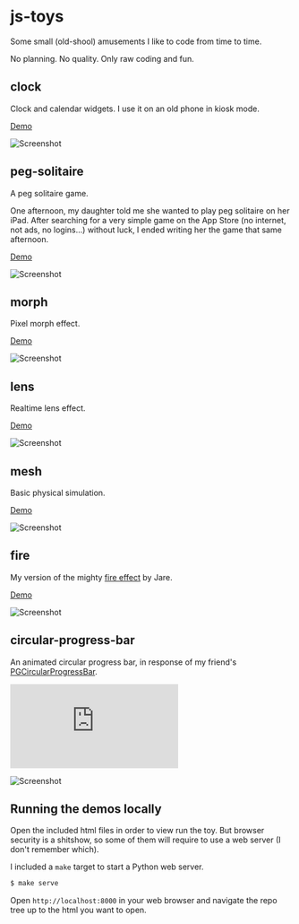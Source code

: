 # js-toys

Some small (old-shool) amusements I like to code from time to time.

No planning. No quality. Only raw coding and fun.

## clock

Clock and calendar widgets. I use it on an old phone in kiosk mode.

[Demo](https://toys.luismedel.com/clock/index.html)

![Screenshot](https://toys.luismedel.com/clock/screenshot.jpg "Screenshot")

## peg-solitaire

A peg solitaire game.

One afternoon, my daughter told me she wanted to play peg solitaire on her iPad. After searching for a very simple game on the App Store (no internet, not ads, no logins...) without luck, I ended writing her the game that same afternoon.

[Demo](https://toys.luismedel.com/peg-solitaire/index.html)

![Screenshot](https://toys.luismedel.com/peg-solitaire/screenshot.png "Screenshot")

## morph

Pixel morph effect.

[Demo](https://toys.luismedel.com/morph/index.html)

![Screenshot](https://toys.luismedel.com/morph/preview.gif "Preview")

## lens

Realtime lens effect.

[Demo](https://toys.luismedel.com/lens/index.html)

![Screenshot](https://toys.luismedel.com/lens/preview.gif "Preview")

## mesh

Basic physical simulation.

[Demo](https://toys.luismedel.com/mesh/index.html)

![Screenshot](https://toys.luismedel.com/mesh/preview.gif "Preview")

## fire

My version of the mighty [fire effect](http://www.pouet.net/prod.php?which=15071) by Jare.

[Demo](https://toys.luismedel.com/fire/index.html)

![Screenshot](https://toys.luismedel.com/fire/preview.gif "Preview")

## circular-progress-bar

An animated circular progress bar, in response of my friend's [PGCircularProgressBar](https://github.com/pablogsIO/PGCircularProgressBar).

![Screenshot](https://toys.luismedel.com/circular-progress-bar/index.html)

![Screenshot](https://toys.luismedel.com/circular-progress-bar/preview.gif "Screenshot")

## Running the demos locally

Open the included html files in order to view run the toy. But browser security is a shitshow, so some of them will require to use a web server (I don't remember which).

I included a `make` target to start a Python web server.

```sh
$ make serve
```

Open `http://localhost:8000` in your web browser and navigate the repo tree up to the html you want to open.
